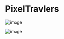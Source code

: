 # PixelTravlers

![image](https://github.com/glennwiz/PixelTravlers/assets/195927/58cff52d-7477-45dc-85c3-920aa822fe92)


![image](https://github.com/glennwiz/PixelTravlers/assets/195927/38280462-d053-4f7f-9c5e-f64dba968918)

